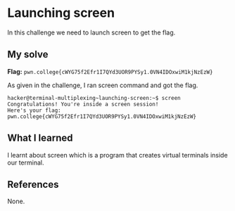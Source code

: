 # Launching screen

In this challenge we need to launch screen to get the flag.

## My solve
**Flag:** `pwn.college{cWYG75f2Efr1I7QYd3UOR9PYSy1.0VN4IDOxwiM1kjNzEzW}`

As given in the challenge, I ran screen command and got the flag.

```
hacker@terminal-multiplexing~launching-screen:~$ screen
Congratulations! You're inside a screen session!
Here's your flag:
pwn.college{cWYG75f2Efr1I7QYd3UOR9PYSy1.0VN4IDOxwiM1kjNzEzW}

```

## What I learned

I learnt about screen which is a program that creates virtual terminals inside our terminal.

## References 
None.
